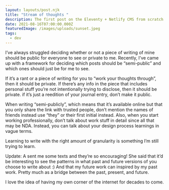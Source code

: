 ```yaml
---
layout: layouts/post.njk
title: "Stream of thoughts "
description: The first post on the Eleventy + Netlify CMS from scratch blog
date: 2021-08-16T07:00:00.000Z
featuredImage: /images/uploads/sunset.jpeg
tags:
  - dev
---
```

I’ve always struggled deciding whether or not a piece of writing of mine should be public for everyone to see or private to me. Recently, I’ve came up with a framework for deciding which posts should be “semi-public” and which ones should just be for me to see. 

If it’s a rant or a piece of writing for you to “work your thoughts through”, then it should be private. If there’s any info in the piece that includes personal stuff you’re not intentionally trying to disclose, then it should be private. if it’s just a reedition of your journal entry, don’t make it public. 

When writing “semi-publicly”, which means that it’s available online but that you only share the link with trusted people, don’t mention the names of friends instead use “they” or their first initial instead. Also, when you start working professionally, don’t talk about work stuff in detail since all that may be NDA. Instead, you can talk about your design process learnings in vague terms. 

Learning to write with the right amount of granularity is something I’m still trying to learn.  

Update: A sent me some texts and they’re so encouraging! She said that it’d be interesting to see the patterns in what past and future versions of you choose to write about :) And that my future work can inspired by my past work. Pretty much as a bridge between the past, present, and future. 

I love the idea of having my own corner of the internet for decades to come.